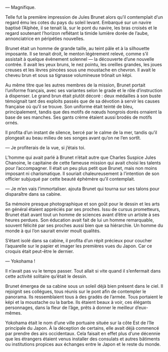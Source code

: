 — Magnifique.

Telle fut la première impression de Jules Brunet alors qu’il comtemplait d’un
regard ému les cotes du pays du soleil levant. Embarqué sur un navire baptisé
l’Alphée, il se tenait là, sur le pont du navire, les bras croisés et le
regard soutenant l’horizon reflétant la timide lumière dorée de l’aube,
annonciatrice en péripéties nouvelles.

Brunet était un homme de grande taille, au teint pâle et à la silhouette
imposante. Il se tenait droit, le menton légèrement relevé, comme s’il
assistait à quelque évènement solennel — la découverte d’une nouvelle contrée.
Il avait les yeux bruns, le nez pointu, les oreilles grandes, les joues creuses
et les lèvres pincées sous une moustache en chevron. Il avait le cheveu brun et
sous sa tignasse volumineuse trônait un képi.

Au même titre que les autres membres de la mission, Brunet portait l’uniforme
français, avec ses variantes selon le grade et le rôle d’instruction à
dispenser. Le grand brun était plutôt décoré : deux médailles à son buste
témoignait tant des exploits passés que de sa dévotion à servir les causes
française où qu’il se trouve. Son uniforme était teinté de bleu,
principalement, tandis que des motifs de nœuds hongrois dorés ornaient la
base de ses manches. Ses gants crème étaient aussi brodés de motifs ornés.

Il profita d’un instant de silence, bercé par le calme de la mer, tandis qu’il
plongeait au beau milieu de ses songes avant qu’on ne l’en sortît.

— Je profiterais de la vue, si j’étais toi.

L’homme qui avait parlé à Brunet n’était autre que Charles Suspice Jules
Chanoine, le capitaine de cette fameuse mission qui avait choisi les talents
pour l’accompagner. Il était un peu plus petit que Brunet, mais non moins
imposant ni charismatique. Il souriait chaleureusement à l’intention de son
officier subjuqué par cette beauté éphémère qu’il contemplait.

— Je m’en vais l’immortaliser. ajouta Brunet qui tourna sur ses talons pour
disparaître dans sa cabine.

Sa mémoire presque photographique et son goût pour le dessin et les arts en
général étaient appréciés par ses proches. Issu de cursus prometteurs, Brunet
était avant tout un homme de sciences avant d’être un artiste à ses heures
perdues. Son éducation avait fait de lui un homme remarquable, souvent félicité
par ses proches aussi bien que sa hiérarchie. Un homme du monde à qui l’on
saurait envier moult qualités.

S’étant isolé dans sa cabine, il profita d’un répit précieux pour coucher
l’aquarelle sur le papier et imager les premières vues du Japon. Car ce croquis
était peut-être le dernier.

— Yokohama !

Il n’avait pas vu le temps passer. Tout allait si vite quand il s’enfermait
dans cette activité solitaire qu’était le dessin.

Brunet émergea de sa cabine sous un soleil dèjà bien présent dans le ciel.
Il rejoignit ses collégues, tous réunis sur le pont afin de contempler le
panorama. Ils ressemblaient tous à des gradés de l’armée.
Tous portaient le képi et la moustache ou la barbe.
Ils étaient beaux à voir, ces élégants personnages, dans la fleur de l’âge,
prêts à donner le meilleur d’eux-mêmes.

Yokohama était le nom d’une ville portuaire située sur la côte Est de l’île
principale du Japon. À la déception de certains, elle avait déjà commencé par
prendre des airs occidentaux. Cela faisait en effet plus d’une décennie que les
étrangers étaient venus installer des consulats et autres bâtiments ou
institutions propices aux échanges entre le Japon et le reste du monde.
